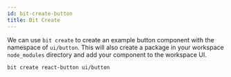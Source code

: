 ```yaml
---
id: bit-create-button
title: Bit Create
---
```


We can use `bit create` to create an example button component with the namespace of `ui/button`. This will also create a package in your workspace `node_modules` directory and add your component to the workspace UI.

```bash
bit create react-button ui/button
```
